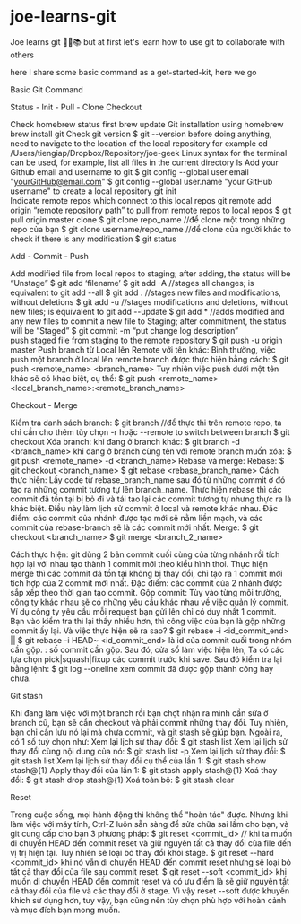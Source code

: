 # joe-learns-git

Joe learns git 🐱‍💻📚
but at first let's learn how to use git to collaborate with others

here I share some basic command as a get-started-kit, here we go

Basic Git Command

Status - Init - Pull - Clone Checkout

Check homebrew status first
brew update
Git installation using homebrew
brew install git 
Check git version
$ git --version
before doing anything, need to navigate to the location of the local repository for example
cd /Users/tiengiap/Dropbox/Repository/joe-geek 
Linux syntax for the terminal can be used, for example, list all files in the current directory
ls 
Add your Github email and username to git
$ git config --global user.email "yourGitHub@email.com"
$ git config --global user.name "your GitHub username"
to create a local repository
git init  
Indicate remote repos which connect to this local repos
git remote add origin “remote repository path”
to pull from remote repos to local repos
$ git pull origin master 
clone
$ git clone repo_name //để clone một trong những repo của bạn
$ git clone username/repo_name //để clone của người khác
to check if there is any modification
$ git status 

Add - Commit - Push

Add modified file from local repos to staging;  after adding, the status will be “Unstage”
$ git add ‘filename’ 
$ git add -A //stages all changes; is equivalent to git add --all
$ git add .  //stages new files and modifications, without deletions
$ git add -u //stages modifications and deletions, without new files; is equivalent to git add --update
$ git add * //adds modified and any new files 
 to commit a new file to Staging; after commitment, the status will be “Staged”
$ git commit -m “put change log description”  
 push staged file from staging to the remote repository
$ git push -u origin master
Push branch từ Local lên Remote với tên khác:
Bình thường, việc push một branch ở local lên remote branch được thực hiện bằng cách: 
$ git push <remote_name> <branch_name>
Tuy nhiên việc push dưới một tên khác sẽ có khác biệt, cụ thể: 
$ git push <remote_name> <local_branch_name>:<remote_branch_name>

Checkout - Merge

Kiểm tra danh sách branch: 
$ git branch //để thực thi trên remote repo, ta chỉ cần cho thêm tùy chọn -r hoặc --remote
to switch between branch
$ git checkout <branch name> 
Xóa branch:
khi đang ở branch khác: $ git branch -d <branch_name>
khi đang ở branch cùng tên với remote branch muốn xóa: $ git push <remote_name> -d <branch_name>
Rebase và merge:
Rebase:
 $ git checkout <branch_name>
 $ git rebase <rebase_branch_name>
Cách thực hiện: Lấy code từ rebase_branch_name sau đó từ những commit ở đó tạo ra những commit tương tự lên branch_name. Thực hiện rebase thì các commit đã tồn tại bị bỏ đi và tái tạo lại các commit tương tự nhưng thực ra là khác biệt. Điều này làm lịch sử commit ở local và remote khác nhau.
Đặc điểm: các commit của nhánh được tạo mới sẽ nằm liền mạch, và các commit của rebase-branch sẽ là các commit mới nhất.
Merge:
$ git checkout <branch_name>
 $ git merge <branch_2_name>

Cách thực hiện: git dùng 2 bản commit cuối cùng của từng nhánh rồi tích hợp lại với nhau tạo thành 1 commit mới theo kiểu hình thoi. Thực hiện merge thì các commit đã tồn tại không bị thay đổi, chỉ tạo ra 1 commit mới tích hợp của 2 commit mới nhất.
Đặc điểm: các commit của 2 nhánh được sắp xếp theo thời gian tạo commit.
Gộp commit:
Tùy vào từng môi trường, công ty khác nhau sẽ có những yêu cầu khác nhau về việc quản lý commit. Ví dụ công ty yêu cầu mỗi request bạn gửi lên chỉ có duy nhất 1 commit. Bạn vào kiểm tra thì lại thấy nhiều hơn, thì công việc của bạn là gộp những commit ấy lại. Và việc thực hiện sẽ ra sao?
$ git rebase -i <id_commit_end> || $ git rebase -i HEAD~<index>
<id_commit_end> là id của commit cuối trong nhóm cần gộp.
<index>: số commit cần gộp. Sau đó, cửa sổ làm việc hiện lên, Ta có các lựa chọn pick|squash|fixup các commit trước khi save.
Sau đó kiểm tra lại bằng lệnh: $ git log --oneline xem commit đã được gộp thành công hay chưa.
 
Git stash

Khi đang làm việc với một branch rồi bạn chợt nhận ra mình cần sửa ở branch cũ, bạn sẽ cần checkout và phải commit những thay đổi. Tuy nhiên, bạn chỉ cần lưu nó lại mà chưa commit, và git stash sẽ giúp bạn. Ngoài ra, có 1 số tuỳ chọn như:
Xem lại lịch sử thay đổi: $ git stash list
Xem lại lịch sử thay đổi cùng nội dung của nó: $ git stash list -p
Xem lại lịch sử thay đổi: $ git stash list
Xem lại lịch sử thay đổi cụ thể của lần 1: $ git stash show stash@{1}
Apply thay đổi của lần 1: $ git stash apply stash@{1}
Xoá thay đổi: $ git stash drop stash@{1}
Xoá toàn bộ: $ git stash clear

Reset

Trong cuộc sống, mọi hành động thì không thể "hoàn tác" được. Nhưng khi làm việc với máy tính, Ctrl-Z luôn sẵn sàng để sửa chữa sai lầm cho bạn, và git cung cấp cho bạn 3 phương pháp:
$ git reset <commit_id> // khi ta muốn di chuyển HEAD đến commit reset và giữ nguyên tất cả thay đổi của file đến vị trị hiện tại. Tuy nhiên sẽ loại bỏ thay đổi khỏi stage.
$ git reset --hard <commit_id> khi nó vẫn di chuyển HEAD đến commit reset nhưng sẽ loại bỏ tất cả thay đổi của file sau commit reset.
$ git reset --soft <commit_id> khi muốn di chuyển HEAD đến commit reset và có ưu điểm là sẽ giữ nguyên tất cả thay đổi của file và các thay đổi ở stage. 
Vì vậy reset --soft được khuyến khích sử dụng hơn, tuy vậy, bạn cũng nên tùy chọn phù hợp với hoàn cảnh và mục đích bạn mong muốn.

